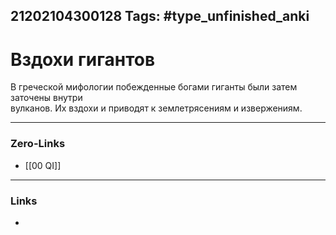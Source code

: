 21202104300128
Tags: #type_unfinished_anki 
---
# Вздохи гигантов

В греческой мифологии побежденные богами гиганты были затем заточены внутри<br>вулканов. Их вздохи и приводят к землетрясениям и извержениям.

---
### Zero-Links
- [[00 QI]]
---
### Links
-